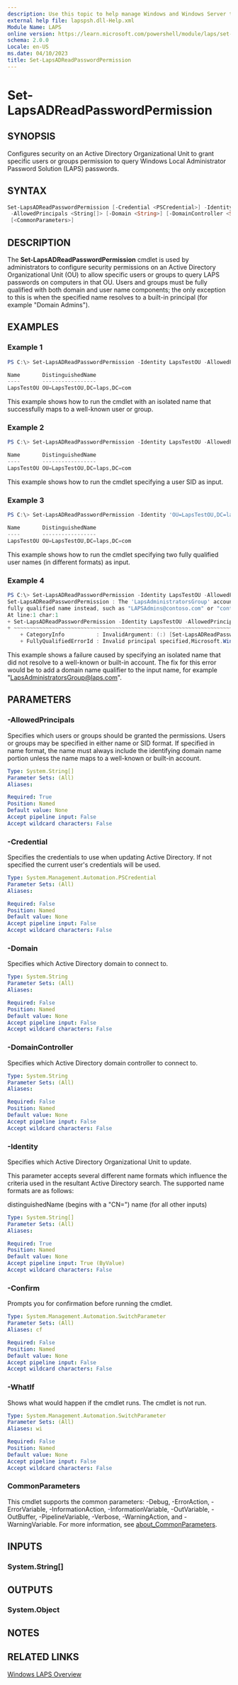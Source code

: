 ```yaml
---
description: Use this topic to help manage Windows and Windows Server technologies with Windows PowerShell.
external help file: lapspsh.dll-Help.xml
Module Name: LAPS
online version: https://learn.microsoft.com/powershell/module/laps/set-lapsadreadpasswordpermission?view=windowsserver2022-ps&wt.mc_id=ps-gethelp
schema: 2.0.0
Locale: en-US
ms.date: 04/10/2023
title: Set-LapsADReadPasswordPermission
---
```


# Set-LapsADReadPasswordPermission

## SYNOPSIS

Configures security on an Active Directory Organizational Unit to grant specific users or groups
permission to query Windows Local Administrator Password Solution (LAPS) passwords.

## SYNTAX

```powershell
Set-LapsADReadPasswordPermission [-Credential <PSCredential>] -Identity <String[]>
 -AllowedPrincipals <String[]> [-Domain <String>] [-DomainController <String>] [-WhatIf] [-Confirm]
 [<CommonParameters>]
```

## DESCRIPTION

The **Set-LapsADReadPasswordPermission** cmdlet is used by administrators to configure security
permissions on an Active Directory Organizational Unit (OU) to allow specific users or groups to
query LAPS passwords on computers in that OU. Users and groups must be fully qualified with both
domain and user name components; the only exception to this is when the specified name resolves to a
built-in principal (for example "Domain Admins").

## EXAMPLES

### Example 1

```powershell
PS C:\> Set-LapsADReadPasswordPermission -Identity LapsTestOU -AllowedPrincipals "Domain Admins"

Name       DistinguishedName
----       -----------------
LapsTestOU OU=LapsTestOU,DC=laps,DC=com
```

This example shows how to run the cmdlet with an isolated name that successfully maps to a
well-known user or group.

### Example 2

```powershell
PS C:\> Set-LapsADReadPasswordPermission -Identity LapsTestOU -AllowedPrincipals @("S-1-5-21-2889755270-1324585639-743026605-1215")

Name       DistinguishedName
----       -----------------
LapsTestOU OU=LapsTestOU,DC=laps,DC=com
```

This example shows how to run the cmdlet specifying a user SID as input.

### Example 3

```powershell
PS C:\> Set-LapsADReadPasswordPermission -Identity 'OU=LapsTestOU,DC=laps,DC=com' -AllowedPrincipals @("laps.com\LapsAdmin1", "LapsAdmin2@laps.com")

Name       DistinguishedName
----       -----------------
LapsTestOU OU=LapsTestOU,DC=laps,DC=com
```

This example shows how to run the cmdlet specifying two fully qualified user names (in different
formats) as input.

### Example 4

```powershell
PS C:\> Set-LapsADReadPasswordPermission -Identity LapsTestOU -AllowedPrincipals @("LapsAdministratorsGroup")
Set-LapsADReadPasswordPermission : The 'LapsAdministratorsGroup' account appears to be an isolated name but is not a well-known name. Please use a
fully qualified name instead, such as "LAPSAdmins@contoso.com" or "contoso\LAPSAdmins"
At line:1 char:1
+ Set-LapsADReadPasswordPermission -Identity LapsTestOU -AllowedPrincip ...
+ ~~~~~~~~~~~~~~~~~~~~~~~~~~~~~~~~~~~~~~~~~~~~~~~~~~~~~~~~~~~~~~~~~~~~~
    + CategoryInfo          : InvalidArgument: (:) [Set-LapsADReadPasswordPermission], LapsPowershellException
    + FullyQualifiedErrorId : Invalid principal specified,Microsoft.Windows.LAPS.SetLapsADReadPasswordPermission
```

This example shows a failure caused by specifying an isolated name that did not resolve to a
well-known or built-in account. The fix for this error would be to add a domain name qualifier to
the input name, for example "LapsAdministratorsGroup@laps.com".

## PARAMETERS

### -AllowedPrincipals

Specifies which users or groups should be granted the permissions. Users or groups may be specified
in either name or SID format. If specified in name format, the name must always include the
identifying domain name portion unless the name maps to a well-known or built-in account.

```yaml
Type: System.String[]
Parameter Sets: (All)
Aliases:

Required: True
Position: Named
Default value: None
Accept pipeline input: False
Accept wildcard characters: False
```

### -Credential

Specifies the credentials to use when updating Active Directory. If not specified the current user's
credentials will be used.

```yaml
Type: System.Management.Automation.PSCredential
Parameter Sets: (All)
Aliases:

Required: False
Position: Named
Default value: None
Accept pipeline input: False
Accept wildcard characters: False
```

### -Domain

Specifies which Active Directory domain to connect to.

```yaml
Type: System.String
Parameter Sets: (All)
Aliases:

Required: False
Position: Named
Default value: None
Accept pipeline input: False
Accept wildcard characters: False
```

### -DomainController

Specifies which Active Directory domain controller to connect to.

```yaml
Type: System.String
Parameter Sets: (All)
Aliases:

Required: False
Position: Named
Default value: None
Accept pipeline input: False
Accept wildcard characters: False
```

### -Identity

Specifies which Active Directory Organizational Unit to update.

This parameter accepts several different name formats which influence the criteria used in the
resultant Active Directory search. The supported name formats are as follows:

distinguishedName (begins with a "CN=")
name (for all other inputs)

```yaml
Type: System.String[]
Parameter Sets: (All)
Aliases:

Required: True
Position: Named
Default value: None
Accept pipeline input: True (ByValue)
Accept wildcard characters: False
```

### -Confirm

Prompts you for confirmation before running the cmdlet.

```yaml
Type: System.Management.Automation.SwitchParameter
Parameter Sets: (All)
Aliases: cf

Required: False
Position: Named
Default value: None
Accept pipeline input: False
Accept wildcard characters: False
```

### -WhatIf

Shows what would happen if the cmdlet runs. The cmdlet is not run.

```yaml
Type: System.Management.Automation.SwitchParameter
Parameter Sets: (All)
Aliases: wi

Required: False
Position: Named
Default value: None
Accept pipeline input: False
Accept wildcard characters: False
```

### CommonParameters

This cmdlet supports the common parameters: -Debug, -ErrorAction, -ErrorVariable,
-InformationAction, -InformationVariable, -OutVariable, -OutBuffer, -PipelineVariable, -Verbose,
-WarningAction, and -WarningVariable. For more information, see
[about_CommonParameters](http://go.microsoft.com/fwlink/?LinkID=113216).

## INPUTS

### System.String[]

## OUTPUTS

### System.Object

## NOTES

## RELATED LINKS

[Windows LAPS Overview](https://go.microsoft.com/fwlink/?linkid=2233901)
